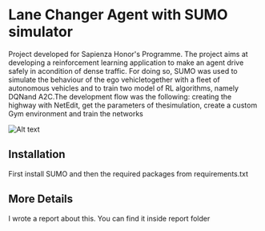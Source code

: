 # Lane Changer Agent with SUMO simulator
Project developed for Sapienza Honor's Programme.
The project aims at developing a reinforcement learning application to make an agent drive safely in acondition of dense traffic. For doing so, SUMO was used to simulate the behaviour of the ego vehicletogether with a fleet of autonomous vehicles and to train two model of RL algorithms, namely DQNand A2C.The development flow was the following: creating the highway with NetEdit, get the parameters of thesimulation, create a custom Gym environment and train the networks


![Alt text](figures/traffic.png?raw=true "Traffic scenario. Red vehicle is the agent")


## Installation
First install SUMO and then the required packages from requirements.txt

## More Details 
I wrote a report about this. You can find it inside report folder
